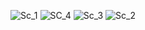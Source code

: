 ![Sc_1](https://github.com/OleksandrVaniuta/goit-node-hw-01/assets/113471390/c5686762-5fff-436a-9f17-5c6bd06fb770)
![SC_4](https://github.com/OleksandrVaniuta/goit-node-hw-01/assets/113471390/55765a29-ea55-4341-ac11-f36bef049639)
![Sc_3](https://github.com/OleksandrVaniuta/goit-node-hw-01/assets/113471390/4faecbeb-2fe5-4073-a951-601691de940a)
![Sc_2](https://github.com/OleksandrVaniuta/goit-node-hw-01/assets/113471390/071eb4ea-b4bf-4040-abe5-3ef007b8cd93)
